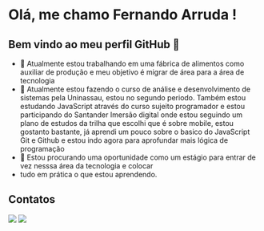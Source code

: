 # Olá, me chamo Fernando Arruda ! 
## Bem vindo ao meu perfil GitHub 👋


- 🔭 Atualmente estou trabalhando em uma fábrica de alimentos como auxiliar de produção
  e meu objetivo é migrar de área para a área de tecnologia
- 🌱 Atualmente estou fazendo o curso de análise e desenvolvimento de sistemas pela Uninassau, estou no segundo periodo.
 Também estou estudando JavaScript através do curso sujeito programador e estou
  participando do Santander Imersão digital onde estou seguindo um plano de estudos da trilha
  que escolhi que é sobre mobile, estou gostanto bastante, já aprendi um pouco sobre o basico do JavaScript
  Git e Github e estou indo agora para aprofundar mais lógica de programação
- 🤔 Estou procurando uma oportunidade como um estágio para entrar de vez nesssa área da tecnologia e colocar
- tudo em prática o que estou aprendendo. 
 ## Contatos ##
 <a href="www.linkedin.com/in/fernando-arruda-a06388210" target="_blank"><img loading="lazy" src="https://img.shields.io/badge/-LinkedIn-%230077B5?style=for-the-badge&logo=linkedin&logoColor=white" target="_blank"></a>
 <a href = "fernando.tsubasa@gmail.com"><img loading="lazy" src="https://img.shields.io/badge/Gmail-D14836?style=for-the-badge&logo=gmail&logoColor=white" target="_blank"></a>
